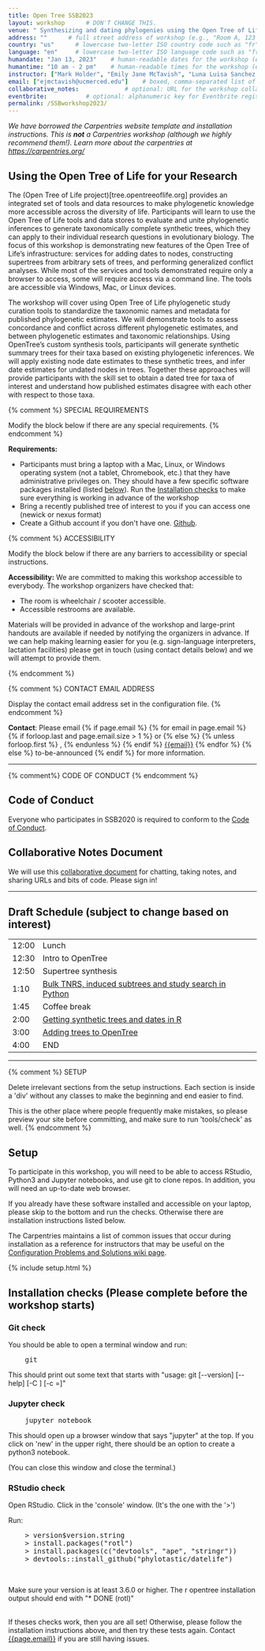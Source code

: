 ```yaml
---
title: Open Tree SSB2023
layout: workshop      # DON'T CHANGE THIS.
venue: " Synthesizing and dating phylogenies using the Open Tree of Life, SSB UNAM 2023"        # brief name of host site without address (e.g., "Euphoric State University")
address: ""      # full street address of workshop (e.g., "Room A, 123 Forth Street, Blimingen, Euphoria")
country: "us"      # lowercase two-letter ISO country code such as "fr" (see https://en.wikipedia.org/wiki/ISO_3166-1#Current_codes)
language: "en"     # lowercase two-letter ISO language code such as "fr" (see https://en.wikipedia.org/wiki/List_of_ISO_639-1_codes)
humandate: "Jan 13, 2023"    # human-readable dates for the workshop (e.g., "Feb 17-18, 2020")
humantime: "10 am - 2 pm"    # human-readable times for the workshop (e.g., "9:00 am - 4:30 pm")
instructor: ["Mark Holder", "Emily Jane McTavish", "Luna Luisa Sanchez Reyes", "Ben Redelings"] # boxed, comma-separated list of instructors' names as strings, like ["Kay McNulty", "Betty Jennings", "Betty Snyder"]
email: ["ejmctavish@ucmerced.edu"]    # boxed, comma-separated list of contact email addresses for the host, lead instructor, or whoever else is handling questions, like ["marlyn.wescoff@example.org", "fran.bilas@example.org", "ruth.lichterman@example.org"]
collaborative_notes:             # optional: URL for the workshop collaborative notes, e.g. an Etherpad or Google Docs document (e.g., https://pad.carpentries.org/2015-01-01-euphoria)
eventbrite:           # optional: alphanumeric key for Eventbrite registration, e.g., "1234567890AB" (if Eventbrite is being used)
permalink: /SSBworkshop2023/
---
```


*We have borrowed the Carpentries website template and installation instructions. This is **not** a Carpentries workshop (although we highly recommend them!). Learn more about the carpentries at https://carpentries.org/*


<h2 id="general">Using the Open Tree of Life for your Research</h2>


The (Open Tree of Life project)[tree.opentreeoflife.org] provides an integrated set of tools and data resources to make phylogenetic knowledge more accessible across the diversity of life. Participants will learn to use the Open Tree of Life tools and data stores to evaluate and unite phylogenetic inferences to generate taxonomically complete synthetic trees, which they can apply to their individual research questions in evolutionary biology. The focus of this workshop is demonstrating new features of the Open Tree of Life’s infrastructure: services for adding dates to nodes, constructing supertrees from arbitrary sets of trees, and performing generalized conflict analyses. While most of the services and tools demonstrated require only a browser to access, some will require access via a command line. The tools are accessible via Windows, Mac, or Linux devices.

The workshop will cover using Open Tree of Life phylogenetic study curation tools to standardize the taxonomic names and metadata for published phylogenetic estimates. We will demonstrate tools to assess concordance and conflict across different phylogenetic estimates, and between phylogenetic estimates and taxonomic relationships. Using OpenTree’s custom synthesis tools, participants will generate synthetic summary trees for their taxa based on existing phylogenetic inferences. We will apply existing node date estimates to these synthetic trees, and infer date estimates for undated nodes in trees. Together these approaches will provide participants with the skill set to obtain a dated tree for taxa of interest and understand how published estimates disagree with each other with respect to those taxa.     


{% comment %}
SPECIAL REQUIREMENTS

Modify the block below if there are any special requirements.
{% endcomment %}
<p id="requirements">
  <strong>Requirements:</strong>

  <ul>
    <li>Participants must bring a laptop with a
  Mac, Linux, or Windows operating system (not a tablet, Chromebook, etc.) that they have administrative privileges on. They should have a few specific software packages installed (listed <a href="#setup">below</a>). Run the <a href="#Installation checks">Installation checks</a> to make sure everything is working in advance of the workshop </li>
    <li>Bring a recently published tree of interest to you if you can access one (newick or nexus format)</li>
    <li>Create a Github account if you don't have one. <a href="https://github.com/join">Github</a>. </li>  
  </ul>
</p>

{% comment %}
ACCESSIBILITY

Modify the block below if there are any barriers to accessibility or
special instructions.

<p id="accessibility">
  <strong>Accessibility:</strong> We are committed to making this workshop
  accessible to everybody.
  The workshop organizers have checked that:
</p>
<ul>
  <li>The room is wheelchair / scooter accessible.</li>
  <li>Accessible restrooms are available.</li>
</ul>
<p>
  Materials will be provided in advance of the workshop and
  large-print handouts are available if needed by notifying the
  organizers in advance.  If we can help making learning easier for
  you (e.g. sign-language interpreters, lactation facilities) please
  get in touch (using contact details below) and we will
  attempt to provide them.
</p>
{% endcomment %}

{% comment %}
CONTACT EMAIL ADDRESS

Display the contact email address set in the configuration file.
{% endcomment %}
<p id="contact">
  <strong>Contact</strong>:
  Please email
  {% if page.email %}
  {% for email in page.email %}
  {% if forloop.last and page.email.size > 1 %}
  or
  {% else %}
  {% unless forloop.first %}
  ,
  {% endunless %}
  {% endif %}
  <a href='mailto:{{email}}'>{{email}}</a>
  {% endfor %}
  {% else %}
  to-be-announced
  {% endif %}
  for more information.
</p>

<hr/>

{% comment%}
CODE OF CONDUCT
{% endcomment %}
<h2 id="code-of-conduct">Code of Conduct</h2>

<p>
Everyone who participates in SSB2020 is required to conform to the <a href="https://systbiol.github.io/ssb2020/code_of_conduct.html">Code of Conduct</a>.
</p>

<h2 id="notes">Collaborative Notes Document</h2>

<p>
We will use this <a href="https://etherpad.wikimedia.org/p/OpenTreeSSB">collaborative document</a> for chatting, taking notes, and sharing URLs and bits of code. Please sign in!
</p>
<hr/>


<h2 id="schedule">Draft Schedule (subject to change based on interest)</h2>


<div class="row">
  <div class="col-md-6">
    <table class="table table-striped">
    <tr> <td>12:00</td>  <td>Lunch</td> </tr>
    <tr> <td>12:30</td>  <td>Intro to OpenTree</td> </tr>
    <tr> <td>12:50</td>  <td>Supertree synthesis</td> </tr>
    <tr> <td>1:10</td>  <td><a href = "https://github.com/snacktavish/OpenTree_SSB2020">Bulk TNRS, induced subtrees and study search in Python</a></td> </tr>
    <tr> <td>1:45</td>  <td>Coffee break</td> </tr>
    <tr> <td>2:00</td>  <td><a href = "https://lunasare.github.io/ssb2020_workshop/index.html">Getting synthetic trees and dates in R</a></td> </tr>
    <tr> <td>3:00</td>  <td><a href = "https://tree.opentreeoflife.org/curator">Adding trees to OpenTree</a></td></tr>
    <tr> <td>4:00</td>  <td>END</td> </tr>
    </table>
  </div>
</div>

<hr/>

{% comment %}
SETUP

Delete irrelevant sections from the setup instructions.  Each
section is inside a 'div' without any classes to make the beginning
and end easier to find.

This is the other place where people frequently make mistakes, so
please preview your site before committing, and make sure to run
'tools/check' as well.
{% endcomment %}

<h2 id="setup">Setup</h2>

<p>
  To participate in this workshop,
  you will need to be able to access RStudio, Python3 and Jupyter notebooks, and use git to clone repos.
  In addition, you will need an up-to-date web browser.

  If you already have these software installed and accessible on your laptop, please skip to the bottom and run the checks.
  Otherwise there are installation instructions listed below.
</p>

<p>
  The Carpentries maintains a list of common issues that occur during installation as a reference for instructors
  that may be useful on the
  <a href = "https://github.com/carpentries/workshop-template/wiki/Configuration-Problems-and-Solutions">Configuration Problems and Solutions wiki page</a>.
</p>


{% include setup.html %}

<h2 id="Installation checks">Installation checks (Please complete before the workshop starts)</h2>
<p>


<h3 id="git check">Git check</h3>

You should be able to open a terminal window and run:

<pre>
    git
</pre>

This should print out some text that starts with "usage: git [--version] [--help] [-C <path>] [-c <name>=<value>]"
<h3 id="Jupyter check">Jupyter check</h3>

<pre>
    jupyter notebook
</pre>

This should open up a browser window that says "jupyter" at the top. If you click on 'new' in the upper right, there should be an option to create a python3 notebook.

(You can close this window and close the terminal.)  


<h3 id="RStudio check">RStudio check</h3>

<p>  
  Open RStudio. Click in the 'console' window. (It's the one with the '>')  

 Run:  

 <pre>
    > version$version.string
    > install.packages("rotl")
    > install.packages(c("devtools", "ape", "stringr"))
    > devtools::install_github("phylotastic/datelife")

 </pre>

 Make sure your version is at least 3.6.0 or higher.  The r opentree installation output should end with "* DONE (rotl)"

  <br>
If theses checks work, then you are all set!   
 Otherwise, please follow the installation instructions above, and then try these tests again. Contact <a href='mailto:{{page.email}}'>{{page.email}}</a> if you are still having issues.
</p>

